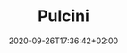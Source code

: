 ---
title: "Pulcini"
date: 2020-09-26T17:36:42+02:00
foto: /images/squadre/pulcini-18-19.jpg
giocatori:
allenatori:
- allenatori/pedrini-alfredo/_index.md
- allenatori/polastri-alessandro/_index.md
categorie: pulcini
stagioni: 2018-2019
---
